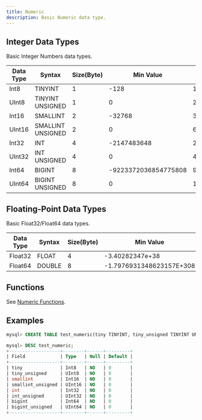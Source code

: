 ```yaml
---
title: Numeric
description: Basic Numeric data type.
---
```


## Integer Data Types

Basic Integer Numbers data types.

| Data Type | Syntax               | Size(Byte)      | Min Value              | Max Value   |
| ----------|----------------------| --------- | ---------------------- | ----------- |
| Int8      | TINYINT              | 1 |  -128                  |  127        
| UInt8     | TINYINT UNSIGNED     | 1 |  0                     |  255
| Int16     | SMALLINT             | 2 |  -32768                |  32767
| UInt16    | SMALLINT UNSIGNED    | 2 |  0                     |  65535
| Int32     | INT                  | 4 |  -2147483648           |  2147483647
| UInt32    | INT UNSIGNED         | 4 |  0                     |  4294967295
| Int64     | BIGINT               | 8 |  -9223372036854775808  |  9223372036854775807
| UInt64    | BIGINT UNSIGNED      | 8 |  0                     |  18446744073709551615

## Floating-Point Data Types

Basic Float32/Float64 data types.

| Data Type  | Syntax    | Size(Byte)    |  Min Value                |  Max Value |
| -----------|-----------| ------- |  ------------------------ |------------
| Float32    |  FLOAT    | 4 |  -3.40282347e+38          | 3.40282347e+38
| Float64    |  DOUBLE   | 8 |  -1.7976931348623157E+308 | 1.7976931348623157E+308

## Functions

See [Numeric Functions](/doc/reference/functions/numeric-functions).

## Examples

```sql
mysql> CREATE TABLE test_numeric(tiny TINYINT, tiny_unsigned TINYINT UNSIGNED, smallint SMALLINT, smallint_unsigned SMALLINT UNSIGNED, int INT, int_unsigned INT UNSIGNED, bigint BIGINT, bigint_unsigned BIGINT UNSIGNED);

mysql> DESC test_numeric;
+-------------------+--------+------+---------+
| Field             | Type   | Null | Default |
+-------------------+--------+------+---------+
| tiny              | Int8   | NO   | 0       |
| tiny_unsigned     | UInt8  | NO   | 0       |
| smallint          | Int16  | NO   | 0       |
| smallint_unsigned | UInt16 | NO   | 0       |
| int               | Int32  | NO   | 0       |
| int_unsigned      | UInt32 | NO   | 0       |
| bigint            | Int64  | NO   | 0       |
| bigint_unsigned   | UInt64 | NO   | 0       |
+-------------------+--------+------+---------+
```

